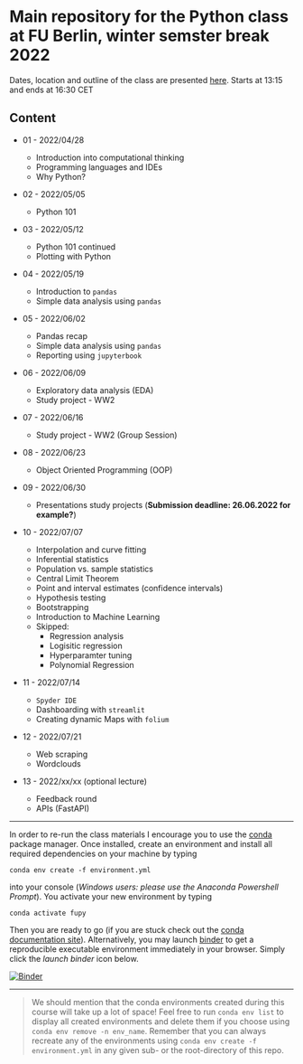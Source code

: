 # Main repository for the Python class at FU Berlin, winter semster break 2022

Dates, location and outline of the class are presented [here](https://www.fu-berlin.de/vv/de/lv/706278).
Starts at 13:15 and ends at 16:30 CET

## Content

- 01 - 2022/04/28

  - Introduction into computational thinking
  - Programming languages and IDEs
  - Why Python?

- 02 - 2022/05/05

  - Python 101

- 03 - 2022/05/12

  - Python 101 continued
  - Plotting with Python

- 04 - 2022/05/19

  - Introduction to `pandas`
  - Simple data analysis using `pandas`

- 05 - 2022/06/02

  - Pandas recap
  - Simple data analysis using `pandas`
  - Reporting using `jupyterbook`

- 06 - 2022/06/09

  - Exploratory data analysis (EDA)
  - Study project - WW2

- 07 - 2022/06/16

  - Study project - WW2 (Group Session)

- 08 - 2022/06/23

  - Object Oriented Programming (OOP)

- 09 - 2022/06/30

  - Presentations study projects (**Submission deadline: 26.06.2022 for example?**)

- 10 - 2022/07/07
  
  - Interpolation and curve fitting
  - Inferential statistics
  - Population vs. sample statistics
  - Central Limit Theorem
  - Point and interval estimates (confidence intervals)
  - Hypothesis testing
  - Bootstrapping
  - Introduction to Machine Learning
  - Skipped:
    - Regression analysis
    - Logisitic regression
    - Hyperparamter tuning
    - Polynomial Regression

* 11 - 2022/07/14

  - `Spyder IDE`
  - Dashboarding with `streamlit`
  - Creating dynamic Maps with `folium` 

* 12 - 2022/07/21
  
  - Web scraping
  - Wordclouds

  
* 13 - 2022/xx/xx (optional lecture)

  - Feedback round
  - APIs (FastAPI)
  
---

In order to re-run the class materials I encourage you to use the [conda](https://conda.io/docs/) package manager. Once installed, create an environment and install all required dependencies on your machine by typing

`conda env create -f environment.yml`

into your console (_Windows users: please use the Anaconda Powershell Prompt_). You activate your new environment by typing

`conda activate fupy`

Then you are ready to go (if you are stuck check out the [conda documentation site](https://conda.io/docs/user-guide/tasks/manage-environments.html#)). Alternatively, you may launch [binder](https://mybinder.org/) to get a reproducible executable environment immediately in your browser. Simply click the _launch binder_ icon below.

[![Binder](https://mybinder.org/badge_logo.svg)](https://mybinder.org/v2/gh/eotp/python-FU-class/master?urlpath=lab)

---

> We should mention that the conda environments created during this course will take up a lot of space!
> Feel free to run `conda env list` to display all created environments and delete them if you choose using `conda env remove -n env_name`.
> Remember that you can always recreate any of the environments using `conda env create -f environment.yml` in any given sub- or the root-directory of this repo. 
